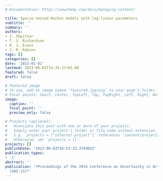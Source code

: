 ```yaml
---
# Documentation: https://wowchemy.com/docs/managing-content/

title: Sparse nested Markov models with log-linear parameters
subtitle: ''
summary: ''
authors:
- I. Shpitser
- T. S. Richardson
- R. J. Evans
- J. M. Robins
tags: []
categories: []
date: '2013-01-01'
lastmod: 2023-06-02T14:39:27+01:00
featured: false
draft: false

# Featured image
# To use, add an image named `featured.jpg/png` to your page's folder.
# Focal points: Smart, Center, TopLeft, Top, TopRight, Left, Right, BottomLeft, Bottom, BottomRight.
image:
  caption: ''
  focal_point: ''
  preview_only: false

# Projects (optional).
#   Associate this post with one or more of your projects.
#   Simply enter your project's folder or file name without extension.
#   E.g. `projects = ["internal-project"]` references `content/project/deep-learning/index.md`.
#   Otherwise, set `projects = []`.
projects: []
publishDate: '2023-06-03T16:53:33.376905Z'
publication_types:
- '1'
abstract: ''
publication: '*Proceedings of the 29th Conference on Uncertainty in Artificial Intelligence
  (UAI-13)*'
---
```

